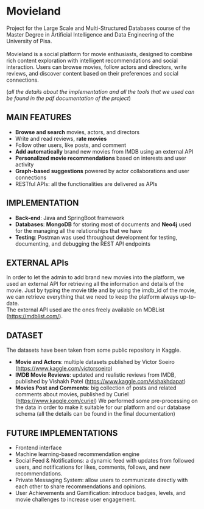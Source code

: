 # Movieland
Project for the Large Scale and Multi-Structured Databases course of the Master Degree in Artificial Intelligence and Data Engineering of the University of Pisa.
<br><br>
Movieland is a social platform for movie enthusiasts, designed to combine rich content exploration with intelligent recommendations and social interaction. Users can browse movies, follow actors and directors, write reviews, and discover content based on their preferences and social connections.

(*all the details about the implementation and all the tools that we used can be found in the pdf documentation of the project*)

## MAIN FEATURES
* **Browse and search** movies, actors, and directors
* Write and read reviews, **rate movies**
* Follow other users, like posts, and comment
* **Add automatically** brand new movies from IMDB using an external API
* **Personalized movie recommendations** based on interests and user activity
* **Graph-based suggestions** powered by actor collaborations and user connections
* RESTful APIs: all the functionalities are delivered as APIs

## IMPLEMENTATION
* **Back-end**: Java and SpringBoot framework
* **Databases**: **MongoDB** for storing most of documents and **Neo4j** used for the managing all the relationships that we have
* **Testing**: Postman was used throughout development for testing, documenting, and debugging the REST API endpoints

## EXTERNAL APIs
In order to let the admin to add brand new movies into the platform, we used an external API for retrieving all the information and details of the movie. Just by typing the movie title and by using the imdb_id of the movie, we can retrieve everything that we need to keep the platform always up-to-date.
<br>The external API used are the ones freely available on MDBList (https://mdblist.com/).  

## DATASET
The datasets have been taken from some public repository in Kaggle.
* **Movie and Actors**: multiple datasets published by Victor Soeiro (https://www.kaggle.com/victorsoeiro)
* **IMDB Movie Reviews**: updated and realistic reviews from IMDB, published by Vishakh Patel (https://www.kaggle.com/vishakhdapat)
* **Movies Post and Comments**: big collection of posts and related comments about movies, published by Curiel (https://www.kaggle.com/curiel)
We performed some pre-processing on the data in order to make it suitable for our platform and our database schema (all the details can be found in the final documentation) 

## FUTURE IMPLEMENTATIONS
* Frontend interface
* Machine learning-based recommendation engine
* Social Feed & Notifications: a dynamic feed with updates from followed users, and notifications for likes, comments, follows, and new recommendations.
* Private Messaging System: allow users to communicate directly with each other to share recommendations and opinions.
* User Achievements and Gamification: introduce badges, levels, and movie challenges to increase user engagement.
